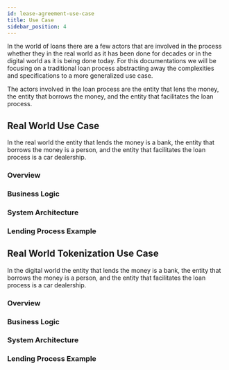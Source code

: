 ```yaml
---
id: lease-agreement-use-case
title: Use Case
sidebar_position: 4
---
```


In the world of loans there are a few actors that are involved in the process whether they in the real world as it has been done for decades or in the digital world as it is being done today. For this documentations we will be focusing on a traditional loan process abstracting away the complexities and specifications to a more generalized use case.

The actors involved in the loan process are the entity that lens the money, the entity that borrows the money, and the entity that facilitates the loan process.

## Real World Use Case

In the real world the entity that lends the money is a bank, the entity that borrows the money is a person, and the entity that facilitates the loan process is a car dealership.

### Overview

### Business Logic

### System Architecture

### Lending Process Example

## Real World Tokenization Use Case

In the digital world the entity that lends the money is a bank, the entity that borrows the money is a person, and the entity that facilitates the loan process is a car dealership.

### Overview

### Business Logic

### System Architecture

### Lending Process Example

